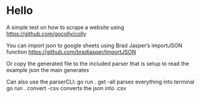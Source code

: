 # **Hello**
A simple test on how to scrape a website using https://github.com/gocolly/colly

You can import json to google sheets using Brad Jasper’s importJSON function https://github.com/bradjasper/ImportJSON

Or copy the generated file to the included parser  that is setup to read the example json the main generates

Can also use the parserCLI:
go run . get -all parses everything into terminal
go run . convert -csv converts the json into .csv

